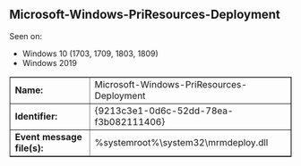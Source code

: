 ## Microsoft-Windows-PriResources-Deployment

Seen on:
* Windows 10 (1703, 1709, 1803, 1809)
* Windows 2019

<table border="1" class="docutils">
  <tbody>
    <tr>
      <td><b>Name:</b></td>
      <td>Microsoft-Windows-PriResources-Deployment</td>
    </tr>
    <tr>
      <td><b>Identifier:</b></td>
      <td>{9213c3e1-0d6c-52dd-78ea-f3b082111406}</td>
    </tr>
    <tr>
      <td><b>Event message file(s):</b></td>
      <td>%systemroot%\system32\mrmdeploy.dll</td>
    </tr>
  </tbody>
</table>

&nbsp;

